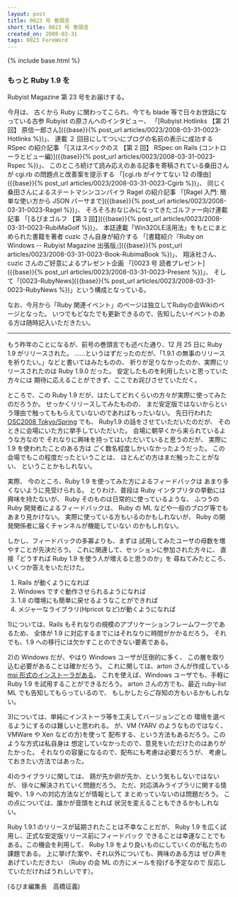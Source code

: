 ```yaml
---
layout: post
title: 0023 号 巻頭言
short_title: 0023 号 巻頭言
created_on: 2008-03-31
tags: 0023 ForeWord
---
```

{% include base.html %}


### もっと Ruby 1.9 を

Rubyist Magazine 第 23 号をお届けする。

今月は、
古くから Ruby に関わってこられ、今でも blade 等で日々お世話になっている古参 Rubyist の原さんへのインタビュー、
「[Rubyist Hotlinks 【第 21 回】 原信一郎さん]({{base}}{% post_url articles/0023/2008-03-31-0023-Hotlinks %})」、
連載 ２ 回目にしてついにブログの名前の表示に成功する RSpec の紹介記事
「[スはスペックのス 【第 2 回】 RSpec on Rails (コントローラとビュー編)]({{base}}{% post_url articles/0023/2008-03-31-0023-Rspec %})」、
このところ続けて読み応えのある記事を寄稿されている桑田さんが cgi.rb の問題点と改善案を提示する
「[cgi.rb がイケてない 12 の理由]({{base}}{% post_url articles/0023/2008-03-31-0023-Cgirb %})」、
同じく桑田さんによるステートマシンコンパイラ Ragel の紹介記事
「[Ragel 入門: 簡単な使い方から JSON パーサまで]({{base}}{% post_url articles/0023/2008-03-31-0023-Ragel %})」、
そろそろおなじみになってきたゴルファー向け連載記事
「[るびまゴルフ 【第 3 回】]({{base}}{% post_url articles/0023/2008-03-31-0023-RubiMaGolf %})」、
本誌連載「Win32OLE活用法」をもとにまとめられた書籍を著者 cuzic さん自身が紹介する
「[書籍紹介『Ruby on Windows -- Rubyist Magazine 出張版』]({{base}}{% post_url articles/0023/2008-03-31-0023-Book-RubimaBook %})」、
翔泳社さん、cuzic さんのご好意によるプレゼント企画
「[0023 号 読者プレゼント]({{base}}{% post_url articles/0023/2008-03-31-0023-Present %})」、
そして「[0023-RubyNews]({{base}}{% post_url articles/0023/2008-03-31-0023-RubyNews %})」という構成となっている。

なお、今月から「Ruby 関連イベント」のページは独立してRubyの会Wikiのページとなった。
いつでもどなたでも更新できるので、告知したいイベントのある方は随時記入いただきたい。

----

もう昨年のことになるが、前号の巻頭言でも述べた通り、12 月 25 日に Ruby 1.9 がリリースされた。
……というはずだったのだが、「1.9.1 の無事のリリースを祈りたい。」などと書いてはみたものの、
祈りが足りなかったのか、実際にリリースされたのは Ruby 1.9.0 だった。
安定したものを利用したいと思っていた方々には
期待に応えることができず、ここでお詫びさせていただく。

ところで、この Ruby 1.9 だが、はたしてどれくらいの方々が実際に使ってみたのだろうか。
せっかくリリースしてみたものの、
まだ安定版ではないからという理由で触ってももらえていないのであればもったいない。
先日行われた [OSC2008 Tokyo/Spring](http://www.ospn.jp/osc2008-spring/) でも、
Ruby1.9 の話をさせていただいたのだが、
そのときに会場にいた方に挙手していただいた。
会場に朝早くから来られているような方なので
それなりに興味を持ってはいただいていると思うのだが、
実際に 1.9 を使われたことのある方は
ごく数名程度しかいなかったようだった。
この会場でもこの程度だったということは、
ほとんどの方はまだ触ったことがない、
ということかもしれない。

実際、
今のところ、Ruby 1.9 を使ってみた方によるフィードバックは
あまり多くないように見受けられる。
とりわけ、普段は Ruby インタプリタの挙動には興味を持たないが、
Ruby そのものは日常的に使っているような、
ふつうの Ruby 開発者によるフィードバックは、
Ruby の ML などや一般のブログ等でもあまり見かけない。
実際に使っている方もいるのかもしれないが、
Ruby の開発関係者に届くチャンネルが機能していない
のかもしれない。

しかし、フィードバックの多寡よりも、まずは
試用してみたユーザの母数を増やすことが先決だろう。
これに関連して、セッションに参加された方々に、
直接「どうすれば Ruby 1.9 を使う人が増えると思うのか」を
尋ねてみたところ、いくつか答えをいただけた。

1. Rails が動くようになれば
1. Windows ですぐ動作させられるようになれば
1. 1.8 の環境にも簡単に戻せるようなことができれば
1. メジャーなライブラリ(Hpricot など)が動くようになれば


1)については、Rails もそれなりの規模のアプリケーションフレームワークであるため、
全体が 1.9 に対応するまでにはそれなりに時間がかかるだろう。
それでも、1.9 への移行には欠かすことのできない要素である。

2)の Windows だが、やはり Windows ユーザが圧倒的に多く、
この層を取り込む必要があることは確かだろう。
これに関しては、arton さんが作成している [msi 形式のインストーラがある](http://arton.no-ip.info/data/asr/)。
これを使えば、Windows ユーザでも、手軽に
Ruby 1.9 を試用することができるだろう。
arton さんの方でも、最近 ruby-list ML でも告知してもらっているので、
もしかしたらご存知の方もいるかもしれない。

3)については、単純にインストーラ等を工夫してバージョンごとの
環境を選べるようにするのは難しいと思われる。
が、VM (YARV のようなものではなく、VMWare や Xen などの方)を使って
配布する、という方法もあるだろう。このような方式は私自身は
想定していなかったので、意見をいただけたのはありがたかった。
それなりの容量になるので、配布にも考慮は必要だろうが、
考慮しておきたい方法ではあった。

4)のライブラリに関しては、
鶏が先か卵が先か、という気もしないではないが、
徐々に解決されていく問題だろう。
ただ、対応済みライブラリに関する情報や、1.9 への対応方法などが情報として
まとめっていないのは問題だろう。
この点については、誰かが音頭をとれば
状況を変えることもできるかもしれない。

Ruby 1.9.1 のリリースが延期されたことは不幸なことだが、
Ruby 1.9 を広く試用し、正式な安定版リリース前にフィードバック
できることは幸運なことでもある。この機会を利用して、
Ruby 1.9 をより良いものにしていくのが私たちの課題である。
上に挙げた案や、それ以外についても、興味のある方は
ぜひ声をあげていただきたい
（Ruby の会 ML の方にメールを投げる予定なので
反応していただければうれしいです）。

(るびま編集長　高橋征義)



